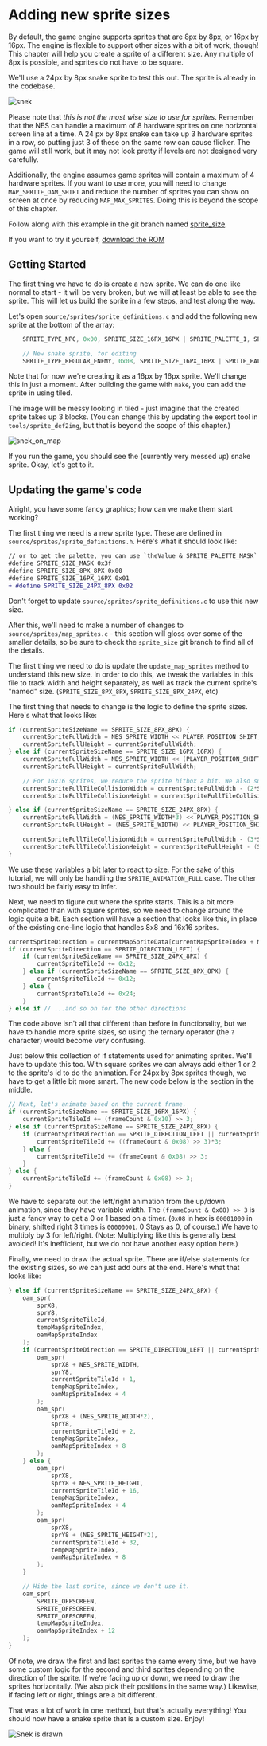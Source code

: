 # Adding new sprite sizes

By default, the game engine supports sprites that are 8px by 8px, or 16px by 16px. The engine is flexible to support other
sizes with a bit of work, though! This chapter will help you create a sprite of a different size. Any multiple of 8px
is possible, and sprites do not have to be square.

We'll use a 24px by 8px snake sprite to test this out. The sprite is already in the codebase.

![snek](../images/snek.png)

Please note that _this is not the most wise size to use for sprites_. Remember that the NES can handle a maximum
of 8 hardware sprites on one horizontal screen line at a time. A 24 px by 8px snake can take up 3 hardware
sprites in a row, so putting just 3 of these on the same row can cause flicker. The game will still work,
but it may not look pretty if levels are not designed very carefully. 

Additionally, the engine assumes game sprites will contain a maximum of 4 hardware sprites. If you want to
use more, you will need to change `MAP_SPRITE_OAM_SHIFT` and reduce the number of sprites you can show on
screen at once by reducing `MAP_MAX_SPRITES`. Doing this is beyond the scope of this chapter.

Follow along with this example in the git branch named
[sprite_size](https://gh.nes.science/nes-starter-kit/compare/sprite_size).

If you want to try it yourself, 
[download the ROM](https://s3.amazonaws.com/nes-starter-kit/sprite_size/starter.latest.nes)

## Getting Started

The first thing we have to do is create a new sprite. We can do one like normal to start - it will be very
broken, but we will at least be able to see the sprite. This will let us build the sprite in a few steps, and
test along the way.

Let's open `source/sprites/sprite_definitions.c` and add the following new sprite at the bottom of the array: 

```c
    SPRITE_TYPE_NPC, 0x00, SPRITE_SIZE_16PX_16PX | SPRITE_PALETTE_1, SPRITE_ANIMATION_NONE, SPRITE_MOVEMENT_NONE, 0x01, 14, 0x00,

    // New snake sprite, for editing
    SPRITE_TYPE_REGULAR_ENEMY, 0x08, SPRITE_SIZE_16PX_16PX | SPRITE_PALETTE_2, SPRITE_ANIMATION_FULL, SPRITE_MOVEMENT_RANDOM_WANDER, 0x01, 14, 0x01

```

Note that for now we're creating it as a 16px by 16px sprite. We'll change this in just a moment. After building the
game with `make`, you can add the sprite in using tiled. 

The image will be messy looking in tiled - just imagine 
that the created sprite takes up 3 blocks. (You can change this by updating the export tool in 
`tools/sprite_def2img`, but that is beyond the scope of this chapter.)

![snek_on_map](../images/snek_on_map.png)

If you run the game, you should see the (currently very messed up) snake sprite. Okay, let's get to it.

## Updating the game's code

Alright, you have some fancy graphics; how can we make them start working?

The first thing we need is a new sprite type. These are defined in `source/sprites/sprite_definitions.h`. Here's
what it should look like: 

```diff
// or to get the palette, you can use `theValue & SPRITE_PALETTE_MASK`
#define SPRITE_SIZE_MASK 0x3f
#define SPRITE_SIZE_8PX_8PX 0x00
#define SPRITE_SIZE_16PX_16PX 0x01
+ #define SPRITE_SIZE_24PX_8PX 0x02
```

Don't forget to update `source/sprites/sprite_definitions.c` to use this new size.

After this, we'll need to make a number of changes to `source/sprites/map_sprites.c` - this section will gloss over
some of the smaller details, so be sure to check the `sprite_size` git branch to find all of the details.

The first thing we need to do is update the `update_map_sprites` method to understand this new size. In order to do
this, we tweak the variables in this file to track width and height separately, as well as track the current sprite's
"named" size. (`SPRITE_SIZE_8PX_8PX`, `SPRITE_SIZE_8PX_24PX`, etc)

The first thing that needs to change is the logic to define the sprite sizes. Here's what that looks like: 

```c
if (currentSpriteSizeName == SPRITE_SIZE_8PX_8PX) {
    currentSpriteFullWidth = NES_SPRITE_WIDTH << PLAYER_POSITION_SHIFT;
    currentSpriteFullHeight = currentSpriteFullWidth;
} else if (currentSpriteSizeName == SPRITE_SIZE_16PX_16PX) {
    currentSpriteFullWidth = NES_SPRITE_WIDTH << (PLAYER_POSITION_SHIFT+1);
    currentSpriteFullHeight = currentSpriteFullWidth;

    // For 16x16 sprites, we reduce the sprite hitbox a bit. We also subtract this offset from X/y in-place
    currentSpriteFullTileCollisionWidth = currentSpriteFullWidth - (2*SPRITE_TILE_HITBOX_OFFSET);
    currentSpriteFullTileCollisionHeight = currentSpriteFullTileCollisionWidth;

} else if (currentSpriteSizeName == SPRITE_SIZE_24PX_8PX) {
    currentSpriteFullWidth = (NES_SPRITE_WIDTH*3) << PLAYER_POSITION_SHIFT;
    currentSpriteFullHeight = (NES_SPRITE_WIDTH) << PLAYER_POSITION_SHIFT;

    currentSpriteFullTileCollisionWidth = currentSpriteFullWidth - (3*SPRITE_TILE_HITBOX_OFFSET);
    currentSpriteFullTileCollisionHeight = currentSpriteFullHeight - (SPRITE_TILE_HITBOX_OFFSET);
}
```

We use these variables a bit later to react to size. For the sake of this tutorial, we will only be handling the 
`SPRITE_ANIMATION_FULL` case. The other two should be fairly easy to infer. 

Next, we need to figure out where the sprite starts. This is a bit more complicated than with square sprites, so we
need to change around the logic quite a bit. Each section will have a section that looks like this, in place of the
existing one-line logic that handles 8x8 and 16x16 sprites. 

```c
currentSpriteDirection = currentMapSpriteData[currentMapSpriteIndex + MAP_SPRITE_DATA_POS_CURRENT_DIRECTION];
if (currentSpriteDirection == SPRITE_DIRECTION_LEFT) {
    if (currentSpriteSizeName == SPRITE_SIZE_24PX_8PX) {
        currentSpriteTileId += 0x12;
    } else if (currentSpriteSizeName == SPRITE_SIZE_8PX_8PX) {
        currentSpriteTileId += 0x12;
    } else {
        currentSpriteTileId += 0x24;
    }
} else if // ...and so on for the other directions
```

The code above isn't all that different than before in functionality, but we have to handle more sprite sizes,
so using the ternary operator (the `?` character) would become very confusing.

Just below this collection of if statements used for animating sprites. We'll have to update this too. With square
sprites we can always add either 1 or 2 to the sprite's id to do the animation. For 24px by 8px sprites though,
we have to get a little bit more smart. The new code below is the section in the middle.

```c
// Next, let's animate based on the current frame.
if (currentSpriteSizeName == SPRITE_SIZE_16PX_16PX) {
    currentSpriteTileId += (frameCount & 0x10) >> 3;
} else if (currentSpriteSizeName == SPRITE_SIZE_24PX_8PX) {
    if (currentSpriteDirection == SPRITE_DIRECTION_LEFT || currentSpriteDirection == SPRITE_DIRECTION_RIGHT) {
        currentSpriteTileId += ((frameCount & 0x08) >> 3)*3;
    } else {
        currentSpriteTileId += (frameCount & 0x08) >> 3;
    }
} else {
    currentSpriteTileId += (frameCount & 0x08) >> 3;
}
```

We have to separate out the left/right animation from the up/down animation, since they have variable width.
The `(frameCount & 0x08) >> 3` is just a fancy way to get a 0 or 1 based on a timer. (`0x08` in hex is 
`00001000` in binary, shifted right 3 times is `00000001`. 0 Stays as 0, of course.) We have to multiply by 
3 for left/right. (Note: Multiplying like this is generally best avoided! It's inefficient, but we do not have
another easy option here.)

Finally, we need to draw the actual sprite. There are if/else statements for the existing sizes, so we can just add
ours at the end. Here's what that looks like: 

```c
} else if (currentSpriteSizeName == SPRITE_SIZE_24PX_8PX) {
    oam_spr(
        sprX8,
        sprY8,
        currentSpriteTileId,
        tempMapSpriteIndex,
        oamMapSpriteIndex
    );
    if (currentSpriteDirection == SPRITE_DIRECTION_LEFT || currentSpriteDirection == SPRITE_DIRECTION_RIGHT) {
        oam_spr(
            sprX8 + NES_SPRITE_WIDTH,
            sprY8,
            currentSpriteTileId + 1,
            tempMapSpriteIndex,
            oamMapSpriteIndex + 4
        );
        oam_spr(
            sprX8 + (NES_SPRITE_WIDTH*2),
            sprY8,
            currentSpriteTileId + 2,
            tempMapSpriteIndex,
            oamMapSpriteIndex + 8
        );
    } else {
        oam_spr(
            sprX8,
            sprY8 + NES_SPRITE_HEIGHT,
            currentSpriteTileId + 16,
            tempMapSpriteIndex,
            oamMapSpriteIndex + 4
        );
        oam_spr(
            sprX8,
            sprY8 + (NES_SPRITE_HEIGHT*2),
            currentSpriteTileId + 32,
            tempMapSpriteIndex,
            oamMapSpriteIndex + 8
        );
    }

    // Hide the last sprite, since we don't use it.
    oam_spr(
        SPRITE_OFFSCREEN,
        SPRITE_OFFSCREEN,
        SPRITE_OFFSCREEN,
        tempMapSpriteIndex,
        oamMapSpriteIndex + 12
    );
}
```

Of note, we draw the first and last sprites the same every time, but we have some custom logic for the 
second and third sprites depending on the direction of the sprite. If we're facing up or down, we need to 
draw the sprites horizontally. (We also pick their positions in the same way.) Likewise, if facing left or right, 
things are a bit different.

That was a lot of work in one method, but that's actually everything! You should now have a snake sprite
that is a custom size. Enjoy!

![Snek is drawn](../images/snek_done.gif)